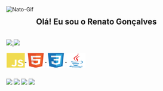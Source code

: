 <img align="left" alt="Nato-Gif" height="80" width="80" src="https://user-images.githubusercontent.com/88465590/128288675-51e7cf0c-4ca0-481e-ae04-d8ff1508f5e8.gif">

## Olá! Eu sou o Renato Gonçalves

<br>
<div>
  <a href="https://github.com/renatogonlop">
  <img height="180" src="https://github-readme-stats.vercel.app/api?username=renatogonlop&show_icons=true&theme=react&include_all_commits=true&count_private=true"/>
  <img height="180" src="https://github-readme-stats.vercel.app/api/top-langs/?username=renatogonlop&layout=compact&langs_count=5&theme=react"/>
</div>
  
<div style="display: inline_block"><br>
  <img align="center" alt="Nato-Js" height="40" width="50" src="https://raw.githubusercontent.com/devicons/devicon/master/icons/javascript/javascript-plain.svg">
  <img align="center" alt="Nato-HTML" height="40" width="50" src="https://raw.githubusercontent.com/devicons/devicon/master/icons/html5/html5-original.svg">
  <img align="center" alt="Nato-CSS" height="40" width="50" src="https://raw.githubusercontent.com/devicons/devicon/master/icons/css3/css3-original.svg">
  <img align="center" alt="Nato-Java" height="40" width="50" src="https://raw.githubusercontent.com/devicons/devicon/9f4f5cdb393299a81125eb5127929ea7bfe42889/icons/java/java-original.svg">
</div>

##

<div> 
  <a href="https://instagram.com/renatogonlop" target="_blank"><img src="https://img.shields.io/badge/-Instagram-%23E4405F?style=for-the-badge&logo=instagram&logoColor=white" target="_blank"></a>
 	<a href="https://discord.gg/Tj6FHw7yWp" target="_blank"><img src="https://img.shields.io/badge/Discord-7289DA?style=for-the-badge&logo=discord&logoColor=white" target="_blank"></a> 
  <a href = "mailto:renatogonlop@gmail.com"><img src="https://img.shields.io/badge/-Gmail-%23333?style=for-the-badge&logo=gmail&logoColor=white" target="_blank"></a>
  <a href="https://linkedin.com/in/renatogoncalveslopes" target="_blank"><img src="https://img.shields.io/badge/-LinkedIn-%230077B5?style=for-the-badge&logo=linkedin&logoColor=white" target="_blank"></a> 
</div>
